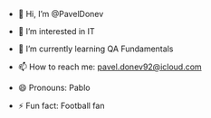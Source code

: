- 👋 Hi, I’m @PavelDonev
- 👀 I’m interested in IT
- 🌱 I’m currently learning QA Fundamentals

- 📫 How to reach me: pavel.donev92@icloud.com
- 😄 Pronouns: Pablo
- ⚡ Fun fact: Football fan

<!---
PavelDonev/PavelDonev is a ✨ special ✨ repository because its `README.md` (this file) appears on your GitHub profile.
You can click the Preview link to take a look at your changes.
--->
